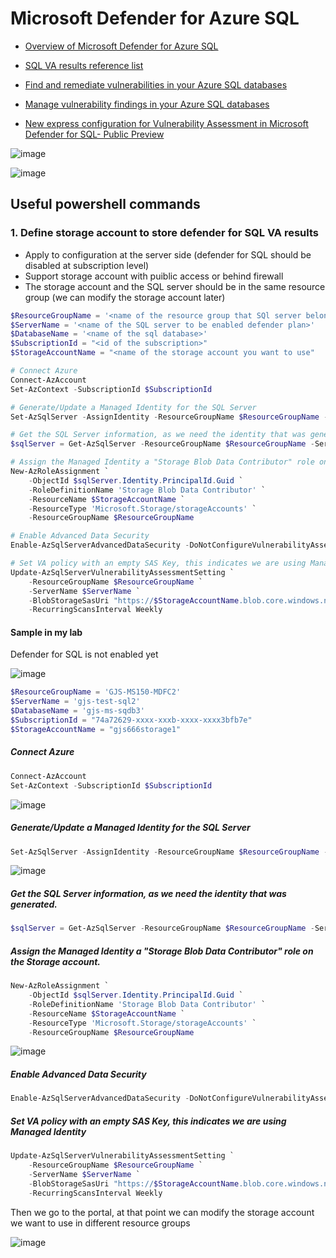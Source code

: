 # Microsoft Defender for Azure SQL

* [Overview of Microsoft Defender for Azure SQL](https://learn.microsoft.com/en-us/azure/defender-for-cloud/defender-for-sql-introduction)

* [SQL VA results reference list](https://learn.microsoft.com/en-us/azure/defender-for-cloud/sql-azure-vulnerability-assessment-rules#data-protection)

* [Find and remediate vulnerabilities in your Azure SQL databases](https://learn.microsoft.com/en-us/azure/defender-for-cloud/sql-azure-vulnerability-assessment-find?tabs=express)

* [Manage vulnerability findings in your Azure SQL databases](https://learn.microsoft.com/en-us/azure/defender-for-cloud/sql-azure-vulnerability-assessment-manage?source=recommendations&tabs=express#faq)

* [New express configuration for Vulnerability Assessment in Microsoft Defender for SQL- Public Preview](https://techcommunity.microsoft.com/t5/microsoft-defender-for-cloud/new-express-configuration-for-vulnerability-assessment-in/ba-p/3695390)

![image](https://user-images.githubusercontent.com/96930989/224294846-8dc69bff-91d9-44aa-b7b5-fa96a0a404cc.png)

![image](https://user-images.githubusercontent.com/96930989/224294881-80429837-8385-40c4-8437-2b6395c432bc.png)

## Useful powershell commands
### 1. Define storage account to store defender for SQL VA results
* Apply to configuration at the server side (defender for SQL should be disabled at subscription level)
* Support storage account with puiblic access or behind firewall
* The storage account and the SQL server should be in the same resource group (we can modify the storage account later)

```powershell
$ResourceGroupName = '<name of the resource group that SQl server belongs to>'
$ServerName = '<name of the SQL server to be enabled defender plan>'
$DatabaseName = '<name of the sql database>'
$SubscriptionId = "<id of the subscription>"
$StorageAccountName = "<name of the storage account you want to use"

# Connect Azure 
Connect-AzAccount
Set-AzContext -SubscriptionId $SubscriptionId

# Generate/Update a Managed Identity for the SQL Server
Set-AzSqlServer -AssignIdentity -ResourceGroupName $ResourceGroupName -ServerName $ServerName

# Get the SQL Server information, as we need the identity that was generated.
$sqlServer = Get-AzSqlServer -ResourceGroupName $ResourceGroupName -ServerName $ServerName

# Assign the Managed Identity a "Storage Blob Data Contributor" role on the Storage account.
New-AzRoleAssignment `
    -ObjectId $sqlServer.Identity.PrincipalId.Guid `
    -RoleDefinitionName 'Storage Blob Data Contributor' `
    -ResourceName $StorageAccountName `
    -ResourceType 'Microsoft.Storage/storageAccounts' `
    -ResourceGroupName $ResourceGroupName

# Enable Advanced Data Security
Enable-AzSqlServerAdvancedDataSecurity -DoNotConfigureVulnerabilityAssessment -ResourceGroupName $ResourceGroupName -ServerName $ServerName

# Set VA policy with an empty SAS Key, this indicates we are using Managed Identity
Update-AzSqlServerVulnerabilityAssessmentSetting `
    -ResourceGroupName $ResourceGroupName `
    -ServerName $ServerName `
    -BlobStorageSasUri "https://$StorageAccountName.blob.core.windows.net/vulnerability-assessment?" `
    -RecurringScansInterval Weekly
```

#### Sample in my lab

Defender for SQL is not enabled yet

![image](https://user-images.githubusercontent.com/96930989/228437517-4cbbdd91-5328-4e33-b466-a3d0db7a0a7e.png)


```powershell
$ResourceGroupName = 'GJS-MS150-MDFC2'
$ServerName = 'gjs-test-sql2'
$DatabaseName = 'gjs-ms-sqdb3'
$SubscriptionId = "74a72629-xxxx-xxxb-xxxx-xxxx3bfb7e"
$StorageAccountName = "gjs666storage1"
```

##### Connect Azure 
```powershell
Connect-AzAccount
Set-AzContext -SubscriptionId $SubscriptionId
```
![image](https://user-images.githubusercontent.com/96930989/228437788-e2571c68-9577-4361-b5ca-2b0d4b71312c.png)

##### Generate/Update a Managed Identity for the SQL Server
```powershell
Set-AzSqlServer -AssignIdentity -ResourceGroupName $ResourceGroupName -ServerName $ServerName
```
![image](https://user-images.githubusercontent.com/96930989/228437991-01b4b755-c7c5-4bbf-8ee9-c84f19d6b6c8.png)


##### Get the SQL Server information, as we need the identity that was generated.
```powershell
$sqlServer = Get-AzSqlServer -ResourceGroupName $ResourceGroupName -ServerName $ServerName
```

##### Assign the Managed Identity a "Storage Blob Data Contributor" role on the Storage account.
```powershell
New-AzRoleAssignment `
    -ObjectId $sqlServer.Identity.PrincipalId.Guid `
    -RoleDefinitionName 'Storage Blob Data Contributor' `
    -ResourceName $StorageAccountName `
    -ResourceType 'Microsoft.Storage/storageAccounts' `
    -ResourceGroupName $ResourceGroupName
```
![image](https://user-images.githubusercontent.com/96930989/228438226-f231b96b-4f91-4014-ad3b-a64a61a40782.png)


##### Enable Advanced Data Security
```powershell
Enable-AzSqlServerAdvancedDataSecurity -DoNotConfigureVulnerabilityAssessment -ResourceGroupName $ResourceGroupName -ServerName $ServerName
```


##### Set VA policy with an empty SAS Key, this indicates we are using Managed Identity
```powershell
Update-AzSqlServerVulnerabilityAssessmentSetting `
    -ResourceGroupName $ResourceGroupName `
    -ServerName $ServerName `
    -BlobStorageSasUri "https://$StorageAccountName.blob.core.windows.net/vulnerability-assessment?" `
    -RecurringScansInterval Weekly
```

Then we go to the portal, at that point we can modify the storage account we want to use in different resource groups

![image](https://user-images.githubusercontent.com/96930989/228439099-9a3cc4a4-500b-4b9f-a5ac-b0166609538a.png)

